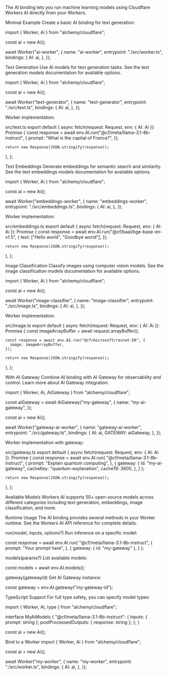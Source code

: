 The AI binding lets you run machine learning models using Cloudflare Workers AI directly from your Workers.

Minimal Example
Create a basic AI binding for text generation:

import { Worker, Ai } from "alchemy/cloudflare";

const ai = new Ai();

await Worker("ai-worker", {
  name: "ai-worker",
  entrypoint: "./src/worker.ts",
  bindings: {
    AI: ai,
  },
});

Text Generation
Use AI models for text generation tasks. See the text generation models documentation for available options.

import { Worker, Ai } from "alchemy/cloudflare";

const ai = new Ai();

await Worker("text-generator", {
  name: "text-generator",
  entrypoint: "./src/text.ts",
  bindings: {
    AI: ai,
  },
});

Worker implementation:

src/text.ts
export default {
  async fetch(request: Request, env: { AI: Ai }): Promise<Response> {
    const response = await env.AI.run("@cf/meta/llama-3.1-8b-instruct", {
      prompt: "What is the capital of France?",
    });

    return new Response(JSON.stringify(response));
  },
};

Text Embeddings
Generate embeddings for semantic search and similarity. See the text embeddings models documentation for available options.

import { Worker, Ai } from "alchemy/cloudflare";

const ai = new Ai();

await Worker("embeddings-worker", {
  name: "embeddings-worker",
  entrypoint: "./src/embeddings.ts",
  bindings: {
    AI: ai,
  },
});

Worker implementation:

src/embeddings.ts
export default {
  async fetch(request: Request, env: { AI: Ai }): Promise<Response> {
    const response = await env.AI.run("@cf/baai/bge-base-en-v1.5", {
      text: ["Hello world", "Goodbye world"],
    });

    return new Response(JSON.stringify(response));
  },
};

Image Classification
Classify images using computer vision models. See the image classification models documentation for available options.

import { Worker, Ai } from "alchemy/cloudflare";

const ai = new Ai();

await Worker("image-classifier", {
  name: "image-classifier",
  entrypoint: "./src/image.ts",
  bindings: {
    AI: ai,
  },
});

Worker implementation:

src/image.ts
export default {
  async fetch(request: Request, env: { AI: Ai }): Promise<Response> {
    const imageArrayBuffer = await request.arrayBuffer();

    const response = await env.AI.run("@cf/microsoft/resnet-50", {
      image: imageArrayBuffer,
    });

    return new Response(JSON.stringify(response));
  },
};

With AI Gateway
Combine AI binding with AI Gateway for observability and control. Learn more about AI Gateway integration.

import { Worker, Ai, AiGateway } from "alchemy/cloudflare";

const aiGateway = await AiGateway("my-gateway", {
  name: "my-ai-gateway",
});

const ai = new Ai();

await Worker("gateway-ai-worker", {
  name: "gateway-ai-worker",
  entrypoint: "./src/gateway.ts",
  bindings: {
    AI: ai,
    GATEWAY: aiGateway,
  },
});

Worker implementation with gateway:

src/gateway.ts
export default {
  async fetch(request: Request, env: { AI: Ai }): Promise<Response> {
    const response = await env.AI.run(
      "@cf/meta/llama-3.1-8b-instruct",
      {
        prompt: "Explain quantum computing",
      },
      {
        gateway: {
          id: "my-ai-gateway",
          cacheKey: "quantum-explanation",
          cacheTtl: 3600,
        },
      }
    );

    return new Response(JSON.stringify(response));
  },
};

Available Models
Workers AI supports 50+ open-source models across different categories including text generation, embeddings, image classification, and more.

Runtime Usage
The AI binding provides several methods in your Worker runtime. See the Workers AI API reference for complete details.

run(model, inputs, options?)
Run inference on a specific model:

const response = await env.AI.run(
  "@cf/meta/llama-3.1-8b-instruct",
  {
    prompt: "Your prompt here",
  },
  {
    gateway: { id: "my-gateway" },
  }
);

models(params?)
List available models:

const models = await env.AI.models();

gateway(gatewayId)
Get AI Gateway instance:

const gateway = env.AI.gateway("my-gateway-id");

TypeScript Support
For full type safety, you can specify model types:

import { Worker, Ai, type } from "alchemy/cloudflare";

interface MyAiModels {
  "@cf/meta/llama-3.1-8b-instruct": {
    inputs: { prompt: string };
    postProcessedOutputs: { response: string };
  };
}

const ai = new Ai<MyAiModels>();

Bind to a Worker
import { Worker, Ai } from "alchemy/cloudflare";

const ai = new Ai();

await Worker("my-worker", {
  name: "my-worker",
  entrypoint: "./src/worker.ts",
  bindings: {
    AI: ai,
  },
});